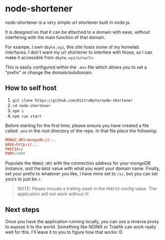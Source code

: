 # node-shortener

node-shortener is a very simple url shortener built in node.js.

It is designed so that it can be attached to a domain with ease, without interfering with the main function of that domain.

For exampe, I own `dbyte.xyz`, this site hosts some of my homelab interfaces. I don't want my url shortener to interfere with those, so I can make it accessible from `dbyte.xyz/s/<url>`.

This is easily configured within the `.env` file which allows you to set a "prefix" or change the domain/subdomain.

## How to self host

1. `git clone https://github.com/DistroByte/node-shortener`
2. `cd node-shortener`
3. `npm i`
4. `npm run start`

Before starting for the first time, please ensure you have created a file called `.env` in the root directory of the repo. In that file place the following:

```conf
MONGO_URI=mongodb://...
BASE=http://...
PREFIX=/
PORT=3000
```

Populate the `MONGO_URI` with the connection address for your mongoDB instance, and the `BASE` value with what you want your domain name. Finally, set your prefix to whatever you like, I have mine set to `/s/`, but you can set yours to just be `/`.

> NOTE: Please include a trailing slash in the `PREFIX` config value. The application will not work without it!

## Next steps

Once you have the application running locally, you can use a reverse proxy to expose it to the world. Something like NGINX or Traefik can work really well for this. I'll leave it to you to figure how that works :D
